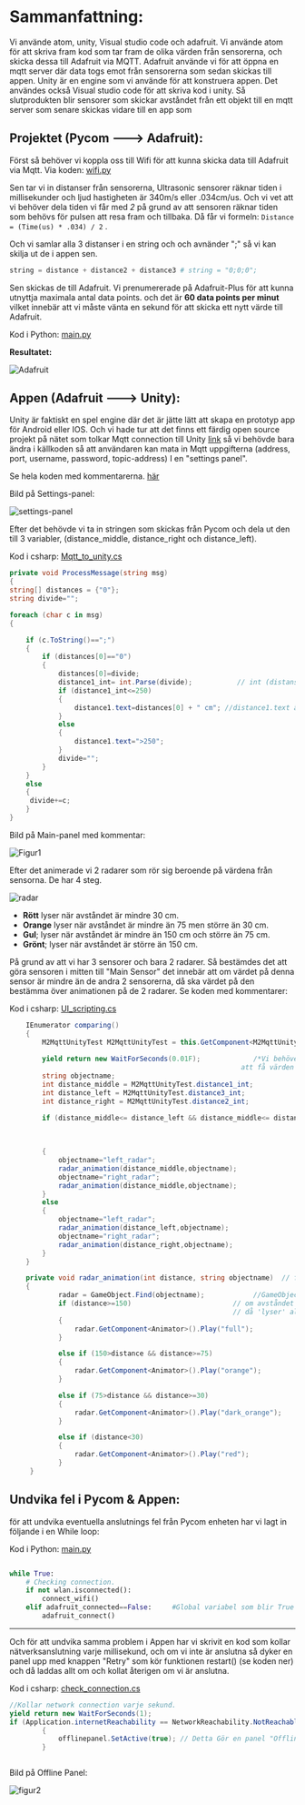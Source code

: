 # Sammanfattning:
Vi använde atom, unity, Visual studio code och adafruit. Vi använde atom för att skriva fram kod som tar fram de olika värden från sensorerna, och skicka dessa till Adafruit via MQTT. Adafruit använde vi för att öppna en mqtt server där data togs emot från sensorerna som sedan skickas till appen. Unity är en engine som vi använde för att konstruera appen. Det användes också Visual studio code för att skriva kod i unity. Så slutprodukten blir sensorer som skickar avståndet från ett objekt till en mqtt server som senare skickas vidare till en app som 

## Projektet (Pycom ---> Adafruit):
Först så behöver vi koppla oss till Wifi för att kunna skicka data till Adafruit via Mqtt. Via koden: [wifi.py](https://gitlab.lnu.se/1dt308/student/team-14/-/blob/master/src/project_files/wifi.py)

Sen tar vi in distanser från sensorerna, Ultrasonic sensorer räknar tiden i millisekunder och ljud hastigheten är 340m/s eller .034cm/us. Och vi vet att vi behöver dela tiden vi får med _2_ på grund av att sensoren räknar tiden som behövs för pulsen att resa fram och tillbaka.
Då får vi formeln:
`Distance = (Time(us) * .034) / 2` .

Och vi samlar alla 3 distanser i en string och och avnänder ";" så vi kan skilja ut de i appen sen.
``` python  
string = distance + distance2 + distance3 # string = "0;0;0";
``` 
 Sen skickas de till Adafruit. Vi prenumererade på Adafruit-Plus för att kunna utnyttja maximala antal data points. och det är **60 data points per minut** vilket innebär att vi måste vänta en sekund för att skicka ett nytt värde till Adafruit. 
 
 Kod i Python: [main.py](https://gitlab.lnu.se/1dt308/student/team-14/-/blob/master/src/project_files/main.py)


**Resultatet:**

![Adafruit](./testing-images/adafruit.gif)


## Appen (Adafruit ---> Unity):

Unity är faktiskt en spel engine där det är jätte lätt att skapa en prototyp app för Android eller IOS.
Och vi hade tur att det finns ett färdig open source projekt på nätet som tolkar Mqtt connection till Unity [link](https://github.com/eclipse/paho.mqtt.m2mqtt) så vi behövde bara ändra i källkoden så att användaren kan mata in Mqtt uppgifterna (address, port, username, password, topic-address) I en "settings panel". 

Se hela koden med kommentarerna. [här](https://gitlab.lnu.se/1dt308/student/team-14/-/blob/master/src/App_files/Mqtt_to_unity.cs) 

Bild på Settings-panel:

![settings-panel](./setup-images/settings_panel.JPG)

Efter det behövde vi ta in stringen som skickas från Pycom och dela ut den till 3 variabler, (distance_middle, distance_right och distance_left).

Kod i csharp: [Mqtt_to_unity.cs](https://gitlab.lnu.se/1dt308/student/team-14/-/blob/master/src/App_files/Mqtt_to_unity.cs)
``` csharp 
private void ProcessMessage(string msg)
{
string[] distances = {"0"};
string divide="";

foreach (char c in msg)
{

    if (c.ToString()==";")
    {
        if (distances[0]=="0")
        {
            distances[0]=divide;
            distance1_int= int.Parse(divide);           // int (distans) ska användas i ui-scripting.cs för att animira radarerna.
            if (distance1_int<=250)
            {
                distance1.text=distances[0] + " cm"; //distance1.text är en text field som vi ser i skärmen. (se figuren(2))
            }
            else
            {
                distance1.text=">250";
            }
            divide="";
        }
    }
    else
    {
     divide+=c;
    }
}
```

Bild på Main-panel med kommentar:

![Figur1](./setup-images/figur1.jpg)

Efter det animerade vi 2 radarer som rör sig beroende på värdena från sensorna.
De har 4 steg.

![radar](./setup-images/radar.gif)
- **Rött** lyser när avståndet är mindre 30 cm.
- **Orange** lyser när avståndet är mindre än 75 men större än 30 cm.
- **Gul**; lyser när avståndet är mindre än 150 cm och större än 75 cm.
- **Grönt**; lyser när avståndet är större än 150 cm.

På grund av att vi har 3 sensorer och bara 2 radarer. Så bestämdes det att göra sensoren i mitten till "Main Sensor" det innebär att om värdet på denna sensor är mindre än de andra 2 sensorerna, då ska värdet på den bestämma över animationen på de 2 radarer. Se koden med kommentarer:

Kod i csharp: [UI_scripting.cs](https://gitlab.lnu.se/1dt308/student/team-14/-/blob/master/src/App_files/UI_scripting.cs)
``` csharp 
    IEnumerator comparing()
    {
        M2MqttUnityTest M2MqttUnityTest = this.GetComponent<M2MqttUnityTest>(); /*importerar scripten "M2MqttUnityTest.cs"
                                                                                    med alla värden i.*/
        yield return new WaitForSeconds(0.01F);             /*Vi behöver lägga den här för att det tar några millisekunder
                                                         att få värden från sensorerna till appen.*/
        string objectname;
        int distance_middle = M2MqttUnityTest.distance1_int;           // Importerar distans värdet från sensorn i mitten 'här;0;0;'
        int distance_left = M2MqttUnityTest.distance3_int;              //0;0;här;
        int distance_right = M2MqttUnityTest.distance2_int;             //0;här;0;

        if (distance_middle<= distance_left && distance_middle<= distance_right) /* Vi jämför mellan distanserna och om värdet 
                                                                                från mitten sensorn är mindre än de andra då 
                                                                                kör vi följande funktionen som påverkar 
                                                                                både höger och vänster radars.*/
        {
            objectname="left_radar";
            radar_animation(distance_middle,objectname);
            objectname="right_radar";
            radar_animation(distance_middle,objectname);
        }
        else 
        {
            objectname="left_radar";
            radar_animation(distance_left,objectname);
            objectname="right_radar";
            radar_animation(distance_right,objectname);
        }
    }

    private void radar_animation(int distance, string objectname)  // funktionen ändrar animation på högra radarn.  
    {                                               
            radar = GameObject.Find(objectname);            //GameObject.Find(string) hittar objekt via dess namn.
            if (distance>=150)                         // om avståndet mellan hinder och sensorn större än 150 cm
                                                       // då 'lyser' alla färgerna på radarn.
            {
                radar.GetComponent<Animator>().Play("full");
            }

            else if (150>distance && distance>=75)
            {
                radar.GetComponent<Animator>().Play("orange");
            }

            else if (75>distance && distance>=30)
            {
                radar.GetComponent<Animator>().Play("dark_orange");
            }

            else if (distance<30)
            {
                radar.GetComponent<Animator>().Play("red");
            }
     }
``` 
## Undvika fel i Pycom & Appen:

för att undvika eventuella anslutnings fel från Pycom enheten har vi lagt in följande i en While loop:

Kod i Python: [main.py](https://gitlab.lnu.se/1dt308/student/team-14/-/blob/master/src/project_files/main.py)
``` python

while True:
    # Checking connection.
    if not wlan.isconnected():
        connect_wifi()
    elif adafruit_connected==False:     #Global variabel som blir True om man kör adafruit_connect()
        adafruit_connect()

``` 
---
Och för att undvika samma problem i Appen har vi skrivit en kod som kollar nätverksanslutning varje millisekund, och om vi inte är anslutna så dyker en panel upp med knappen "Retry" som kör funktionen restart() (se koden ner) och då laddas allt om och kollat återigen om vi är anslutna.

Kod i csharp: [check_connection.cs](https://gitlab.lnu.se/1dt308/student/team-14/-/blob/master/src/App_files/check_connection.cs)
``` csharp
//Kollar network connection varje sekund.
yield return new WaitForSeconds(1);
if (Application.internetReachability == NetworkReachability.NotReachable)
        {
            offlinepanel.SetActive(true); // Detta Gör en panel "Offline_Panel" visible om det finns ingen connection.
        }



```

Bild på Offline Panel:

![figur2](./setup-images/figur2.JPG)
